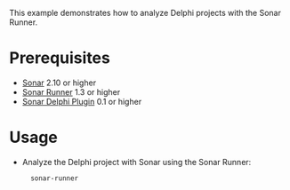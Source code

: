 This example demonstrates how to analyze Delphi projects with the Sonar Runner.

Prerequisites
=============
* [Sonar](http://www.sonarsource.org/downloads/) 2.10 or higher
* [Sonar Runner](http://docs.codehaus.org/display/SONAR/Installing+and+Configuring+Sonar+Runner) 1.3 or higher
* [Sonar Delphi Plugin](http://docs.codehaus.org/display/SONAR/Delphi+Plugin) 0.1 or higher

Usage
=====
* Analyze the Delphi project with Sonar using the Sonar Runner:

        sonar-runner
